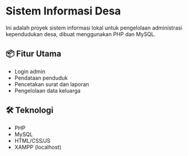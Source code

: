 # Sistem Informasi Desa

Ini adalah proyek sistem informasi lokal untuk pengelolaan administrasi kependudukan desa, dibuat menggunakan PHP dan MySQL.

## 📦 Fitur Utama

- Login admin
- Pendataan penduduk
- Pencetakan surat dan laporan
- Pengelolaan data keluarga

## 🛠 Teknologi

- PHP
- MySQL
- HTML/CSS/JS
- XAMPP (localhost)

